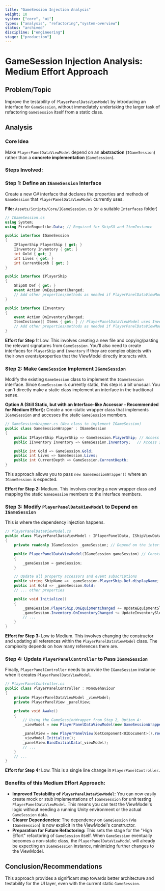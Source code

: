 ```yaml
---
title: "GameSession Injection Analysis"
weight: 10
system: ["core", "ui"]
types: ["analysis", "refactoring","system-overview"]
status: "archived"
discipline: ["engineering"]
stage: ["production"]
---
```


# GameSession Injection Analysis: Medium Effort Approach

## Problem/Topic

Improve the testability of `PlayerPanelDataViewModel` by introducing an interface for `GameSession`, without immediately undertaking the larger task of refactoring `GameSession` itself from a static class.

## Analysis

### Core Idea

Make `PlayerPanelDataViewModel` depend on an **abstraction** (`IGameSession`) rather than a **concrete implementation** (`GameSession`).

### Steps Involved:

### Step 1: Define an `IGameSession` Interface

Create a new C# interface that declares the properties and methods of `GameSession` that `PlayerPanelDataViewModel` currently uses.

**File:** `Assets/Scripts/Core/IGameSession.cs` (or a suitable `Interfaces` folder)

```csharp
// IGameSession.cs
using System;
using PirateRoguelike.Data; // Required for ShipSO and ItemInstance

public interface IGameSession
{
    IPlayerShip PlayerShip { get; }
    IInventory Inventory { get; }
    int Gold { get; }
    int Lives { get; }
    int CurrentDepth { get; }
}

public interface IPlayerShip
{
    ShipSO Def { get; }
    event Action OnEquipmentChanged;
    // Add other properties/methods as needed if PlayerPanelDataViewModel uses them
}

public interface IInventory
{
    event Action OnInventoryChanged;
    ItemInstance[] Items { get; } // PlayerPanelDataViewModel uses Inventory.Items
    // Add other properties/methods as needed if PlayerPanelDataViewModel uses them
}
```

**Effort for Step 1:** Low. This involves creating a new file and copying/pasting the relevant signatures from `GameSession`. You'll also need to create interfaces for `PlayerShip` and `Inventory` if they are complex objects with their own events/properties that the ViewModel directly interacts with.

### Step 2: Make `GameSession` Implement `IGameSession`

Modify the existing `GameSession` class to implement the `IGameSession` interface. Since `GameSession` is currently static, this step is a bit unusual. You can't directly make a static class implement an interface in the traditional sense.

**Option A (Still Static, but with an Interface-like Accessor - Recommended for Medium Effort):**
Create a non-static wrapper class that implements `IGameSession` and accesses the static `GameSession` members.

```csharp
// GameSessionWrapper.cs (New class to implement IGameSession)
public class GameSessionWrapper : IGameSession
{
    public IPlayerShip PlayerShip => GameSession.PlayerShip; // Access static GameSession
    public IInventory Inventory => GameSession.Inventory;   // Access static GameSession

    public int Gold => GameSession.Gold;
    public int Lives => GameSession.Lives;
    public int CurrentDepth => GameSession.CurrentDepth;
}
```
This approach allows you to pass `new GameSessionWrapper()` where an `IGameSession` is expected.

**Effort for Step 2:** Medium. This involves creating a new wrapper class and mapping the static `GameSession` members to the interface members.

### Step 3: Modify `PlayerPanelDataViewModel` to Depend on `IGameSession`

This is where the dependency injection happens.

```csharp
// PlayerPanelDataViewModel.cs
public class PlayerPanelDataViewModel : IPlayerPanelData, IShipViewData, IHudViewData, System.ComponentModel.INotifyPropertyChanged
{
    private readonly IGameSession _gameSession; // Depend on the interface

    public PlayerPanelDataViewModel(IGameSession gameSession) // Constructor injection
    {
        _gameSession = gameSession;
    }

    // Update all property accessors and event subscriptions
    public string ShipName => _gameSession.PlayerShip.Def.displayName;
    public int Gold => _gameSession.Gold;
    // ... other properties

    public void Initialize()
    {
        _gameSession.PlayerShip.OnEquipmentChanged += UpdateEquipmentSlots;
        _gameSession.Inventory.OnInventoryChanged += UpdateInventorySlots;
        // ...
    }
}
```

**Effort for Step 3:** Low to Medium. This involves changing the constructor and updating all references within the `PlayerPanelDataViewModel` class. The complexity depends on how many references there are.

### Step 4: Update `PlayerPanelController` to Pass `IGameSession`

Finally, `PlayerPanelController` needs to provide the `IGameSession` instance when it creates `PlayerPanelDataViewModel`.

```csharp
// PlayerPanelController.cs
public class PlayerPanelController : MonoBehaviour
{
    private PlayerPanelDataViewModel _viewModel;
    private PlayerPanelView _panelView;

    private void Awake()
    {
        // Using the GameSessionWrapper from Step 2, Option A:
        _viewModel = new PlayerPanelDataViewModel(new GameSessionWrapper());

        _panelView = new PlayerPanelView(GetComponent<UIDocument>().rootVisualElement);
        _viewModel.Initialize();
        _panelView.BindInitialData(_viewModel);
        // ...
    }
    // ...
}
```

**Effort for Step 4:** Low. This is a single line change in `PlayerPanelController`.

### Benefits of this Medium Effort Approach:

*   **Improved Testability of `PlayerPanelDataViewModel`:** You can now easily create mock or stub implementations of `IGameSession` for unit testing `PlayerPanelDataViewModel`. This means you can test the ViewModel's logic without needing a running Unity environment or the actual `GameSession` data.
*   **Clearer Dependencies:** The dependency on `GameSession` (via `IGameSession`) is now explicit in the ViewModel's constructor.
*   **Preparation for Future Refactoring:** This sets the stage for the "High Effort" refactoring of `GameSession` itself. When `GameSession` eventually becomes a non-static class, the `PlayerPanelDataViewModel` will already be expecting an `IGameSession` instance, minimizing further changes to the ViewModel.

## Conclusion/Recommendations

This approach provides a significant step towards better architecture and testability for the UI layer, even with the current static `GameSession`.